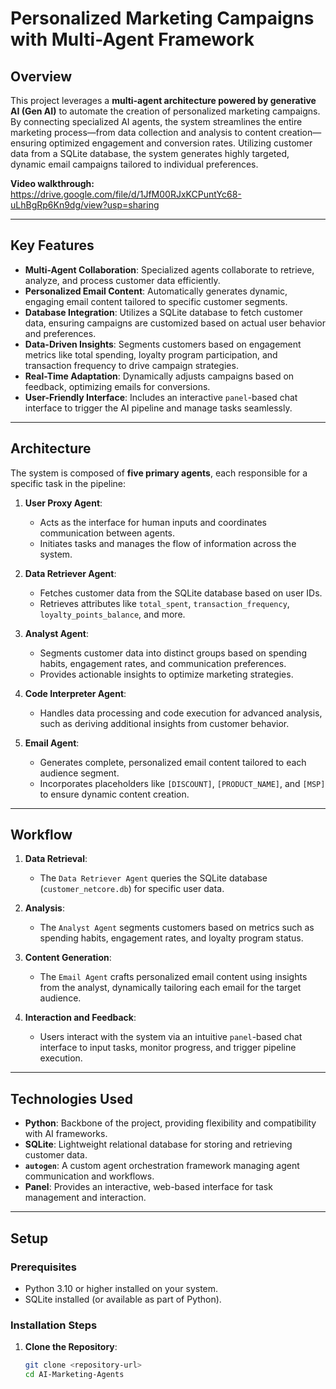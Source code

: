 # Personalized Marketing Campaigns with Multi-Agent Framework

## Overview

This project leverages a **multi-agent architecture powered by generative AI (Gen AI)** to automate the creation of personalized marketing campaigns. By connecting specialized AI agents, the system streamlines the entire marketing process—from data collection and analysis to content creation—ensuring optimized engagement and conversion rates. Utilizing customer data from a SQLite database, the system generates highly targeted, dynamic email campaigns tailored to individual preferences.

**Video walkthrough:** https://drive.google.com/file/d/1JfM00RJxKCPuntYc68-uLhBgRp6Kn9dg/view?usp=sharing

---

## Key Features

- **Multi-Agent Collaboration**: Specialized agents collaborate to retrieve, analyze, and process customer data efficiently.
- **Personalized Email Content**: Automatically generates dynamic, engaging email content tailored to specific customer segments.
- **Database Integration**: Utilizes a SQLite database to fetch customer data, ensuring campaigns are customized based on actual user behavior and preferences.
- **Data-Driven Insights**: Segments customers based on engagement metrics like total spending, loyalty program participation, and transaction frequency to drive campaign strategies.
- **Real-Time Adaptation**: Dynamically adjusts campaigns based on feedback, optimizing emails for conversions.
- **User-Friendly Interface**: Includes an interactive `panel`-based chat interface to trigger the AI pipeline and manage tasks seamlessly.

---

## Architecture

The system is composed of **five primary agents**, each responsible for a specific task in the pipeline:

1. **User Proxy Agent**:
   - Acts as the interface for human inputs and coordinates communication between agents.
   - Initiates tasks and manages the flow of information across the system.

2. **Data Retriever Agent**:
   - Fetches customer data from the SQLite database based on user IDs.
   - Retrieves attributes like `total_spent`, `transaction_frequency`, `loyalty_points_balance`, and more.

3. **Analyst Agent**:
   - Segments customer data into distinct groups based on spending habits, engagement rates, and communication preferences.
   - Provides actionable insights to optimize marketing strategies.

4. **Code Interpreter Agent**:
   - Handles data processing and code execution for advanced analysis, such as deriving additional insights from customer behavior.

5. **Email Agent**:
   - Generates complete, personalized email content tailored to each audience segment.
   - Incorporates placeholders like `[DISCOUNT]`, `[PRODUCT_NAME]`, and `[MSP]` to ensure dynamic content creation.

---

## Workflow

1. **Data Retrieval**:
   - The `Data Retriever Agent` queries the SQLite database (`customer_netcore.db`) for specific user data.

2. **Analysis**:
   - The `Analyst Agent` segments customers based on metrics such as spending habits, engagement rates, and loyalty program status.

3. **Content Generation**:
   - The `Email Agent` crafts personalized email content using insights from the analyst, dynamically tailoring each email for the target audience.

4. **Interaction and Feedback**:
   - Users interact with the system via an intuitive `panel`-based chat interface to input tasks, monitor progress, and trigger pipeline execution.

---

## Technologies Used

- **Python**: Backbone of the project, providing flexibility and compatibility with AI frameworks.
- **SQLite**: Lightweight relational database for storing and retrieving customer data.
- **`autogen`**: A custom agent orchestration framework managing agent communication and workflows.
- **Panel**: Provides an interactive, web-based interface for task management and interaction.

---

## Setup

### Prerequisites
- Python 3.10 or higher installed on your system.
- SQLite installed (or available as part of Python).

### Installation Steps

1. **Clone the Repository**:
   ```bash
   git clone <repository-url>
   cd AI-Marketing-Agents
